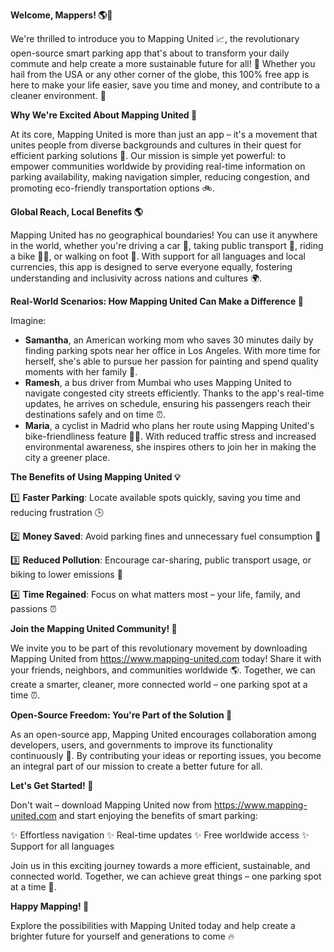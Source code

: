**Welcome, Mappers! 🌎🚗**

We're thrilled to introduce you to Mapping United 📈, the revolutionary open-source smart parking app that's about to transform your daily commute and help create a more sustainable future for all! 💚 Whether you hail from the USA or any other corner of the globe, this 100% free app is here to make your life easier, save you time and money, and contribute to a cleaner environment. 🌟

**Why We're Excited About Mapping United 🤩**

At its core, Mapping United is more than just an app – it's a movement that unites people from diverse backgrounds and cultures in their quest for efficient parking solutions 🌈. Our mission is simple yet powerful: to empower communities worldwide by providing real-time information on parking availability, making navigation simpler, reducing congestion, and promoting eco-friendly transportation options 🚲.

**Global Reach, Local Benefits 🌎**

Mapping United has no geographical boundaries! You can use it anywhere in the world, whether you're driving a car 🚗, taking public transport 🚌, riding a bike 🚴‍♀️, or walking on foot 👣. With support for all languages and local currencies, this app is designed to serve everyone equally, fostering understanding and inclusivity across nations and cultures 🌍.

**Real-World Scenarios: How Mapping United Can Make a Difference 🤔**

Imagine:

* **Samantha**, an American working mom who saves 30 minutes daily by finding parking spots near her office in Los Angeles. With more time for herself, she's able to pursue her passion for painting and spend quality moments with her family 🎨.
* **Ramesh**, a bus driver from Mumbai who uses Mapping United to navigate congested city streets efficiently. Thanks to the app's real-time updates, he arrives on schedule, ensuring his passengers reach their destinations safely and on time ⏰.
* **Maria**, a cyclist in Madrid who plans her route using Mapping United's bike-friendliness feature 🚴‍♀️. With reduced traffic stress and increased environmental awareness, she inspires others to join her in making the city a greener place.

**The Benefits of Using Mapping United 💡**

1️⃣ **Faster Parking**: Locate available spots quickly, saving you time and reducing frustration 🕒

2️⃣ **Money Saved**: Avoid parking fines and unnecessary fuel consumption 🤑

3️⃣ **Reduced Pollution**: Encourage car-sharing, public transport usage, or biking to lower emissions 🌱

4️⃣ **Time Regained**: Focus on what matters most – your life, family, and passions ⏰

**Join the Mapping United Community! 👫**

We invite you to be part of this revolutionary movement by downloading Mapping United from https://www.mapping-united.com today! Share it with your friends, neighbors, and communities worldwide 🌎. Together, we can create a smarter, cleaner, more connected world – one parking spot at a time ⏰.

**Open-Source Freedom: You're Part of the Solution 💪**

As an open-source app, Mapping United encourages collaboration among developers, users, and governments to improve its functionality continuously 🤝. By contributing your ideas or reporting issues, you become an integral part of our mission to create a better future for all.

**Let's Get Started! 🚀**

Don't wait – download Mapping United now from https://www.mapping-united.com and start enjoying the benefits of smart parking:

✨ Effortless navigation
✨ Real-time updates
✨ Free worldwide access
✨ Support for all languages

Join us in this exciting journey towards a more efficient, sustainable, and connected world. Together, we can achieve great things – one parking spot at a time 💖.

**Happy Mapping! 🎉**

Explore the possibilities with Mapping United today and help create a brighter future for yourself and generations to come 🔥